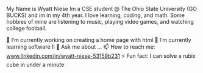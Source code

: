 My Name is Wyatt Niese Im a CSE student @ The Ohio State University (GO BUCKS) and im in my 4th year. I love learning, coding, and math. Some hobbies of mine are listening to music, playing video games, and watching college football.

🔭 I’m currently working on creating a home page with html
🌱 I’m currently learning software II
💬 Ask me about ...
📫 How to reach me: www.linkedin.com/in/wyatt-niese-53159b231
⚡ Fun fact: I can solve a rubix cube in under a minute
